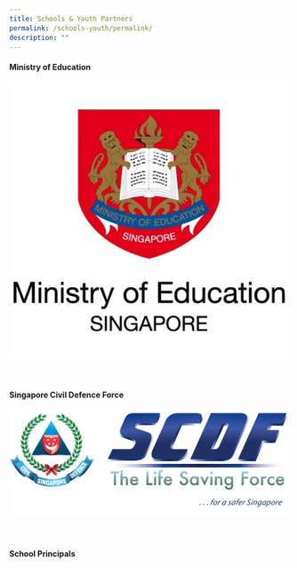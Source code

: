 ```yaml
---
title: Schools & Youth Partners
permalink: /schools-youth/permalink/
description: ""
---
```

#### Ministry of Education

![](/images/moe%20logo.png)<br>
<br>
<br>

#### Singapore Civil Defence Force

![](/images/ot%20alpha.jpg)<br>
<br>
<br>

#### School Principals